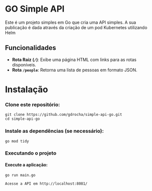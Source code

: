 # GO Simple API

Este é um projeto simples em Go que cria uma API simples. A sua publicação é dada através da criação de um pod Kubernetes utilizando Helm

## Funcionalidades

- **Rota Raiz (`/`)**: Exibe uma página HTML com links para as rotas disponíveis.
- **Rota `/people`**: Retorna uma lista de pessoas em formato JSON.

# Instalação

### Clone este repositório:

    git clone https://github.com/gdrocha/simple-api-go.git
    cd simple-api-go

### Instale as dependências (se necessário):

    go mod tidy

### Executando o projeto

#### Execute a aplicação:

    go run main.go

    Acesse a API em http://localhost:8081/